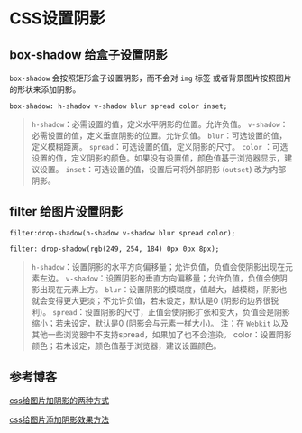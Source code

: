 # CSS设置阴影

## box-shadow 给盒子设置阴影

`box-shadow` 会按照矩形盒子设置阴影，而不会对 `img` 标签 或者背景图片按照图片的形状来添加阴影。

```
box-shadow: h-shadow v-shadow blur spread color inset;
```

> `h-shadow`：必需设置的值，定义水平阴影的位置。允许负值。
> `v-shadow`：必需设置的值，定义垂直阴影的位置。允许负值。
> `blur`：可选设置的值，定义模糊距离。
> `spread`：可选设置的值，定义阴影的尺寸。
> `color` ：可选设置的值，定义阴影的颜色。如果没有设置值，颜色值基于浏览器显示，建议设置。
> `inset`：可选设置的值，设置后可将外部阴影 (`outset`) 改为内部阴影。


## filter 给图片设置阴影

```
filter:drop-shadow(h-shadow v-shadow blur spread color);
```

```
filter: drop-shadow(rgb(249, 254, 184) 0px 0px 8px);
```

> `h-shadow`：设置阴影的水平方向偏移量；允许负值，负值会使阴影出现在元素左边。
> `v-shadow`：设置阴影的垂直方向偏移量；允许负值，负值会使阴影出现在元素上方。
> `blur`：设置阴影的模糊度，值越大，越模糊，阴影也就会变得更大更淡；不允许负值，若未设定，默认是0 (阴影的边界很锐利)。
> `spread`：设置阴影的尺寸，正值会使阴影扩张和变大，负值会是阴影缩小；若未设定，默认是0 (阴影会与元素一样大小)。
> 注：在 `Webkit` 以及其他一些浏览器中不支持spread，如果加了也不会渲染。
> color：设置阴影颜色；若未设定，颜色值基于浏览器，建议设置颜色。


## 参考博客

[css给图片加阴影的两种方式](https://www.dczzs.com/articles/2021/08/18/1629266321890.html)

[css给图片添加阴影效果方法](https://blog.csdn.net/guo_qiangqiang/article/details/122366649)